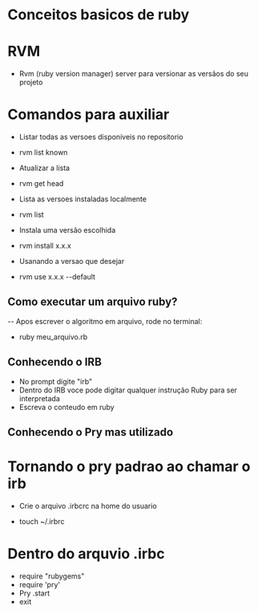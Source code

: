 # Conceitos basicos de ruby

# RVM

- Rvm (ruby version manager) server para versionar as versãos do seu projeto

# Comandos para auxiliar

- Listar todas as versoes disponiveis no repositorio

* rvm list known

- Atualizar a lista

* rvm get head

- Lista as versoes instaladas localmente

* rvm list

- Instala uma versão escolhida

* rvm install x.x.x

- Usanando a versao que desejar

* rvm use x.x.x --default

## Como executar um arquivo ruby?

-- Apos escrever o algoritmo em arquivo, rode no terminal:

* ruby meu_arquivo.rb

## Conhecendo o IRB

* No prompt digite "irb"
* Dentro do IRB voce pode digitar qualquer instrução Ruby para ser interpretada
* Escreva o conteudo em ruby 

## Conhecendo o Pry mas utilizado

# Tornando o pry padrao ao chamar o irb

- Crie o arquivo .irbcrc na home do usuario

* touch ~/.irbrc

# Dentro do arquvio .irbc

* require "rubygems"
* require 'pry'
* Pry .start
* exit